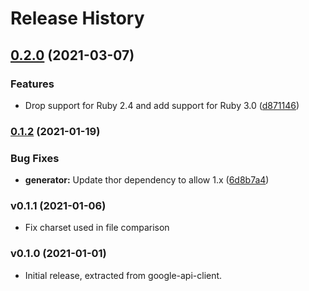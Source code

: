 # Release History

## [0.2.0](https://www.github.com/googleapis/google-api-ruby-client/compare/google-apis-generator/v0.1.2...v0.2.0) (2021-03-07)


### Features

* Drop support for Ruby 2.4 and add support for Ruby 3.0 ([d871146](https://www.github.com/googleapis/google-api-ruby-client/commit/d871146916f3dd19a12820c03068b3861a4bc879))

### [0.1.2](https://www.github.com/googleapis/google-api-ruby-client/compare/google-apis-generator/v0.1.1...v0.1.2) (2021-01-19)


### Bug Fixes

* **generator:** Update thor dependency to allow 1.x ([6d8b7a4](https://www.github.com/googleapis/google-api-ruby-client/commit/6d8b7a4a5fb7ad524aa5083beac7a67a248526fa))

### v0.1.1 (2021-01-06)

* Fix charset used in file comparison

### v0.1.0 (2021-01-01)

* Initial release, extracted from google-api-client.
